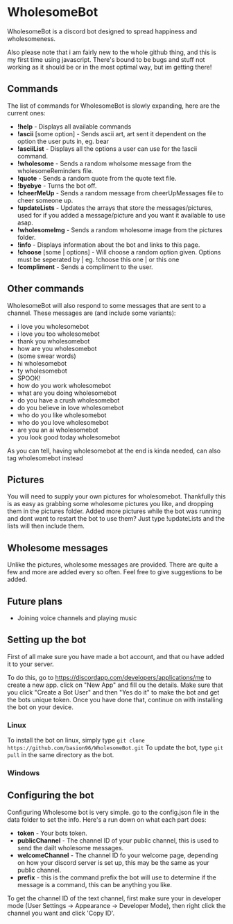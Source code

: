 # WholesomeBot
WholesomeBot is a discord bot designed to spread happiness and wholesomeness.

Also please note that i am fairly new to the whole github thing, and this is my first time using javascript. There's bound to be bugs and stuff not working as it should be or in the most optimal way, but im getting there!

## Commands
The list of commands for WholesomeBot is slowly expanding, here are the current ones:
- **!help** - Displays all available commands
- **!ascii** [some option] - Sends ascii art, art sent it dependent on the option the user puts in, eg. bear
- **!asciiList** - Displays all the options a user can use for the !ascii command.
- **!wholesome** - Sends a random wholsome message from the wholesomeReminders file.
- **!quote** - Sends a random quote from the quote text file.
- **!byebye** - Turns the bot off.
- **!cheerMeUp** - Sends a random message from cheerUpMessages file to cheer someone up.
- **!updateLists** - Updates the arrays that store the messages/pictures, used for if you added a message/picture and you want it available to use asap.
- **!wholesomeImg** - Sends a random wholesome image from the pictures folder.
- **!info** - Displays information about the bot and links to this page.
- **!choose** [some | options] - Will choose a random option given. Options must be seperated by | eg. !choose this one | or this one
- **!compliment** - Sends a compliment to the user.

## Other commands
WholesomeBot will also respond to some messages that are sent to a channel. These messages are (and include some variants):
- i love you wholesomebot
- i love you too wholesomebot
- thank you wholesomebot 
- how are you wholesomebot 
- (some swear words)
- hi wholesomebot 
- ty wholesomebot
- SPOOK!
- how do you work wholesomebot
- what are you doing wholesomebot
- do you have a crush wholesomebot
- do you believe in love wholesomebot
- who do you like wholesomebot
- who do you love wholesomebot
- are you an ai wholesomebot
- you look good today wholesomebot

As you can tell, having wholesomebot at the end is kinda needed, can also tag wholesomebot instead

## Pictures
You will need to supply your own pictures for wholesomebot. Thankfully this is as easy as grabbing some wholesome pictures you like, and dropping them in the pictures folder.
Added more pictures while the bot was running and dont want to restart the bot to use them? Just type !updateLists and the lists will then include them.

## Wholesome messages
Unlike the pictures, wholesome messages are provided. There are quite a few and more are added every so often. Feel free to give suggestions to be added.

## Future plans
- Joining voice channels and playing music


## Setting up the bot
First of all make sure you have made a bot account, and that ou have added it to your server.

To do this, go to https://discordapp.com/developers/applications/me to create a new app. click on "New App" and fill ou the details. Make sure that you click "Create a Bot User" and then "Yes do it" to make the bot and get the bots unique token.
Once you have done that, continue on with installing the bot on your device.

### Linux
To install the bot on linux, simply type `git clone https://github.com/basion96/WholesomeBot.git`
To update the bot, type `git pull` in the same directory as the bot.

### Windows

## Configuring the bot
Configuring Wholesome bot is very simple. go to the config.json file in the data folder to set the info.
Here's a run down on what each part does:
- **token** - Your bots token.
- **publicChannel** - The channel ID of your public channel, this is used to send the dailt wholesome messages.
- **welcomeChannel** - The channel ID fo your welcome page, depending on how your discord server is set up, this may be the same as your public channel.
- **prefix** - this is the command prefix the bot will use to determine if the message is a command, this can be anything you like.

To get the channel ID of the text channel, first make sure your in developer mode (User Settings -> Appearance -> Developer Mode), then right click the channel you want and click 'Copy ID'.
